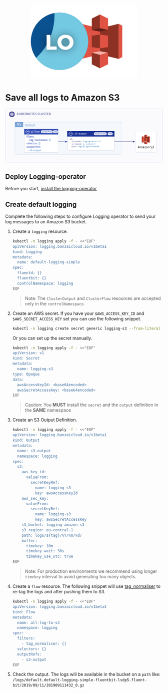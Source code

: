 <p align="center"><img src="../img/s3_logo.png" width="340"></p>

# Save all logs to Amazon S3

<p align="center"><img src="../img/s3_flow.png" width="900"></p>

## Deploy Logging-operator
Before you start, [install the logging-operator](../deploy/README.md#)

## Create default logging
Complete the following steps to configure Logging operator to send your log messages to an Amazon S3 bucket.
1. Create a `logging` resource.
    ```bash
    kubectl -n logging apply -f - <<"EOF" 
    apiVersion: logging.banzaicloud.io/v1beta1
    kind: Logging
    metadata:
      name: default-logging-simple
    spec:
      fluentd: {}
      fluentbit: {}
      controlNamespace: logging
    EOF
    ```
    > Note: The `ClusterOutput` and `ClusterFlow` resources are accepted only in the `controlNamespace`.
1. Create an AWS secret.
If you have your `$AWS_ACCESS_KEY_ID` and `$AWS_SECRET_ACCESS_KEY` set you can use the following snippet.
    ```bash
    kubectl -n logging create secret generic logging-s3 --from-literal "awsAccessKeyId=$AWS_ACCESS_KEY_ID" --from-literal "awsSecretAccessKey=$AWS_SECRET_ACCESS_KEY"
    ```
    Or you can set up the secret manually.
    ```bash
    kubectl -n logging apply -f - <<"EOF" 
    apiVersion: v1
    kind: Secret
    metadata:
      name: logging-s3
    type: Opaque
    data:
      awsAccessKeyId: <base64encoded>
      awsSecretAccessKey: <base64encoded>
    EOF
    ```
    > Caution: You **MUST** install the `secret` and the `output` definition in the **SAME** namespace
1. Create an S3 Output Definition.
    ```bash
    kubectl -n logging apply -f - <<"EOF" 
    apiVersion: logging.banzaicloud.io/v1beta1
    kind: Output
    metadata:
      name: s3-output
      namespace: logging
    spec:
      s3:
        aws_key_id:
          valueFrom:
            secretKeyRef:
              name: logging-s3
              key: awsAccessKeyId
        aws_sec_key:
          valueFrom:
            secretKeyRef:
              name: logging-s3
              key: awsSecretAccessKey
        s3_bucket: logging-amazon-s3
        s3_region: eu-central-1
        path: logs/${tag}/%Y/%m/%d/
        buffer:
          timekey: 10m
          timekey_wait: 30s
          timekey_use_utc: true
    EOF
    ```
    > Note: For production environments we recommend using longer `timekey` interval to avoid generating too many objects.
1. Create a `flow` resource.
The following snippet will use [tag_normaliser](../plugins/filters/tagnormaliser.md) to re-tag the logs and after pushing them to S3.
    ```bash
    kubectl -n logging apply -f - <<"EOF" 
    apiVersion: logging.banzaicloud.io/v1beta1
    kind: Flow
    metadata:
      name: all-log-to-s3
      namespace: logging
    spec:
      filters:
        - tag_normaliser: {}
      selectors: {}
      outputRefs:
        - s3-output
    EOF
    ```
1. Check the output.
The logs will be available in the bucket on a `path` like:
    ```/logs/default.default-logging-simple-fluentbit-lsdp5.fluent-bit/2019/09/11/201909111432_0.gz```
